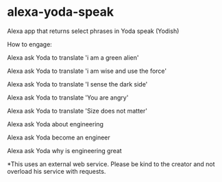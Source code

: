 # alexa-yoda-speak
Alexa app that returns select phrases in Yoda speak (Yodish)

How to engage:

Alexa ask Yoda to translate 'i am a green alien'

Alexa ask Yoda to translate 'i am wise and use the force'

Alexa ask Yoda to translate 'I sense the dark side'

Alexa ask Yoda to translate 'You are angry'

Alexa ask Yoda to translate 'Size does not matter'

Alexa ask Yoda about engineering

Alexa ask Yoda become an engineer

Alexa ask Yoda why is engineering great



*This uses an external web service. Please be kind to the creator and not overload his service with requests.

